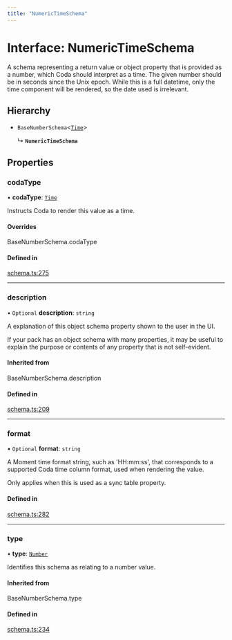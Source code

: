 ```yaml
---
title: "NumericTimeSchema"
---
```

# Interface: NumericTimeSchema

A schema representing a return value or object property that is provided as a number,
which Coda should interpret as a time. The given number should be in seconds since the Unix epoch.
While this is a full datetime, only the time component will be rendered, so the date used is irrelevant.

## Hierarchy

- `BaseNumberSchema`<[`Time`](../enums/ValueHintType.md#time)\>

  ↳ **`NumericTimeSchema`**

## Properties

### codaType

• **codaType**: [`Time`](../enums/ValueHintType.md#time)

Instructs Coda to render this value as a time.

#### Overrides

BaseNumberSchema.codaType

#### Defined in

[schema.ts:275](https://github.com/coda/packs-sdk/blob/main/schema.ts#L275)

___

### description

• `Optional` **description**: `string`

A explanation of this object schema property shown to the user in the UI.

If your pack has an object schema with many properties, it may be useful to
explain the purpose or contents of any property that is not self-evident.

#### Inherited from

BaseNumberSchema.description

#### Defined in

[schema.ts:209](https://github.com/coda/packs-sdk/blob/main/schema.ts#L209)

___

### format

• `Optional` **format**: `string`

A Moment time format string, such as 'HH:mm:ss', that corresponds to a supported Coda time column format,
used when rendering the value.

Only applies when this is used as a sync table property.

#### Defined in

[schema.ts:282](https://github.com/coda/packs-sdk/blob/main/schema.ts#L282)

___

### type

• **type**: [`Number`](../enums/ValueType.md#number)

Identifies this schema as relating to a number value.

#### Inherited from

BaseNumberSchema.type

#### Defined in

[schema.ts:234](https://github.com/coda/packs-sdk/blob/main/schema.ts#L234)
